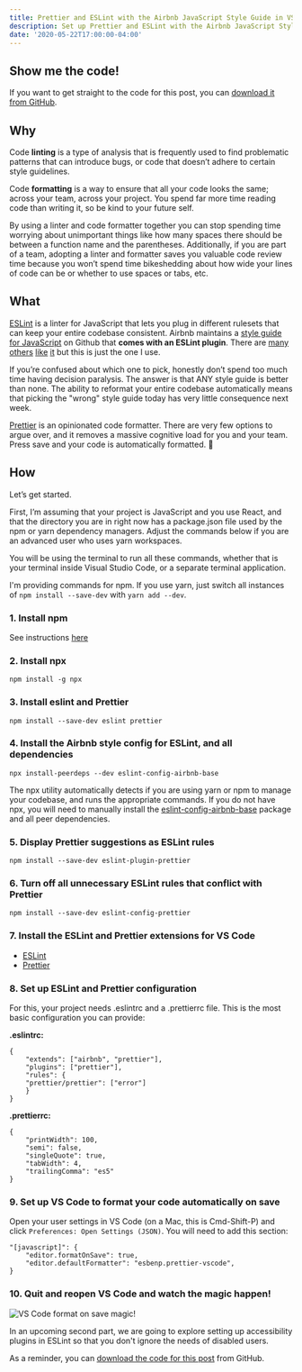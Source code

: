 ```yaml
---
title: Prettier and ESLint with the Airbnb JavaScript Style Guide in VS Code
description: Set up Prettier and ESLint with the Airbnb JavaScript Style Guide for React in Visual Studio Code
date: '2020-05-22T17:00:00-04:00'
---
```


## Show me the code!

If you want to get straight to the code for this post, you can [download it from GitHub](https://github.com/needcaffeine/eslint-prettier-react-example).

## Why

Code **linting** is a type of analysis that is frequently used to find problematic patterns that can introduce bugs, or code that doesn’t adhere to certain style guidelines.

Code **formatting** is a way to ensure that all your code looks the same; across your team, across your project. You spend far more time reading code than writing it, so be kind to your future self.

By using a linter and code formatter together you can stop spending time worrying about unimportant things like how many spaces there should be between a function name and the parentheses. Additionally, if you are part of a team, adopting a linter and formatter saves you valuable code review time because you won’t spend time bikeshedding about how wide your lines of code can be or whether to use spaces or tabs, etc.

## What

[ESLint](https://eslint.org/) is a linter for JavaScript that lets you plug in different rulesets that can keep your entire codebase consistent. Airbnb maintains a [style guide for JavaScript](https://github.com/airbnb/javascript) on Github that **comes with an ESLint plugin**. There are [many](https://google.github.io/styleguide/jsguide.html) [others](https://github.com/rwaldron/idiomatic.js/) [like](https://contribute.jquery.org/style-guide/js/) [it](https://github.com/standard/standard) but this is just the one I use.

If you’re confused about which one to pick, honestly don’t spend too much time having decision paralysis. The answer is that ANY style guide is better than none. The ability to reformat your entire codebase automatically means that picking the "wrong" style guide today has very little consequence next week.

[Prettier](https://prettier.io/) is an opinionated code formatter. There are very few options to argue over, and it removes a massive cognitive load for you and your team. Press save and your code is automatically formatted. <span role="img" aria-label="mind blown">🤯</span>

## How

Let’s get started.

First, I’m assuming that your project is JavaScript and you use React, and that the directory you are in right now has a package.json file used by the npm or yarn dependency managers. Adjust the commands below if you are an advanced user who uses yarn workspaces.

You will be using the terminal to run all these commands, whether that is your terminal inside Visual Studio Code, or a separate terminal application.

I'm providing commands for npm. If you use yarn, just switch all instances of `npm install --save-dev` with `yarn add --dev`.

### 1. Install npm

See instructions [here](https://github.com/npm/cli)

### 2. Install npx

    npm install -g npx

### 3. Install eslint and Prettier

    npm install --save-dev eslint prettier

### 4. Install the Airbnb style config for ESLint, and all dependencies

    npx install-peerdeps --dev eslint-config-airbnb-base

The npx utility automatically detects if you are using yarn or npm to manage your codebase, and runs the appropriate commands. If you do not have npx, you will need to manually install the [eslint-config-airbnb-base](https://www.npmjs.com/package/eslint-config-airbnb-base) package and all peer dependencies.

### 5. Display Prettier suggestions as ESLint rules

    npm install --save-dev eslint-plugin-prettier

### 6. Turn off all unnecessary ESLint rules that conflict with Prettier

    npm install --save-dev eslint-config-prettier

### 7. Install the ESLint and Prettier extensions for VS Code

* [ESLint](https://marketplace.visualstudio.com/items?itemName=dbaeumer.vscode-eslint)
* [Prettier](https://marketplace.visualstudio.com/items?itemName=esbenp.prettier-vscode)

### 8. Set up ESLint and Prettier configuration

For this, your project needs .eslintrc and a .prettierrc file. This is the most basic configuration you can provide:

**.eslintrc:**

    {
        "extends": ["airbnb", "prettier"],
        "plugins": ["prettier"],
        "rules": {
        "prettier/prettier": ["error"]
        }
    }

**.prettierrc:**

    {
        "printWidth": 100,
        "semi": false,
        "singleQuote": true,
        "tabWidth": 4,
        "trailingComma": "es5"
    }

### 9. Set up VS Code to format your code automatically on save

Open your user settings in VS Code (on a Mac, this is Cmd-Shift-P) and click `Preferences: Open Settings (JSON)`. You will need to add this section:

    "[javascript]": {
        "editor.formatOnSave": true,
        "editor.defaultFormatter": "esbenp.prettier-vscode",
    }

### 10. Quit and reopen VS Code and watch the magic happen!

<img src="/static/img/blog/eslint-airbnb-style-guide-prettier/format-on-save.gif" alt="VS Code format on save magic!">


In an upcoming second part, we are going to explore setting up accessibility plugins in ESLint so that you don't ignore the needs of disabled users.


As a reminder, you can [download the code for this post](https://github.com/needcaffeine/eslint-prettier-react-example) from GitHub.
